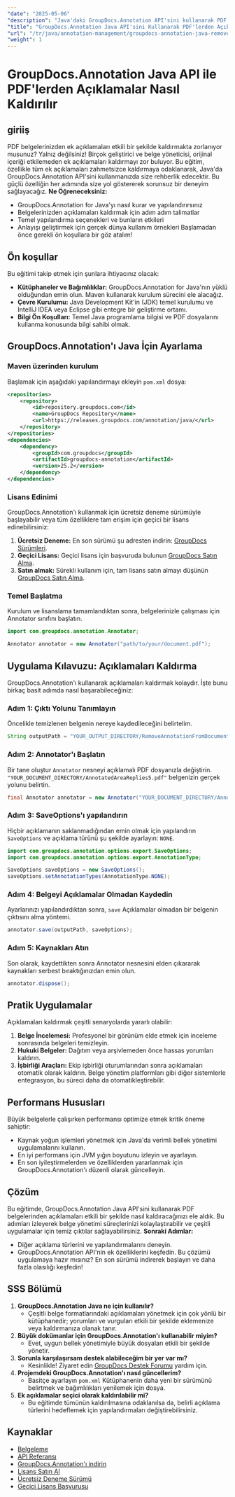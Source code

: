 ```yaml
---
"date": "2025-05-06"
"description": "Java'daki GroupDocs.Annotation API'sini kullanarak PDF belgelerinden açıklamaları sorunsuz bir şekilde nasıl kaldıracağınızı öğrenin. Verimli belge yönetimi için adım adım kılavuzumuzu izleyin."
"title": "GroupDocs.Annotation Java API'sini Kullanarak PDF'lerden Açıklamalar Nasıl Kaldırılır"
"url": "/tr/java/annotation-management/groupdocs-annotation-java-remove-pdf-annotations/"
"weight": 1
---
```


# GroupDocs.Annotation Java API ile PDF'lerden Açıklamalar Nasıl Kaldırılır
## giriiş
PDF belgelerinizden ek açıklamaları etkili bir şekilde kaldırmakta zorlanıyor musunuz? Yalnız değilsiniz! Birçok geliştirici ve belge yöneticisi, orijinal içeriği etkilemeden ek açıklamaları kaldırmayı zor buluyor. Bu eğitim, özellikle tüm ek açıklamaları zahmetsizce kaldırmaya odaklanarak, Java'da GroupDocs.Annotation API'sini kullanmanızda size rehberlik edecektir. Bu güçlü özelliğin her adımında size yol göstererek sorunsuz bir deneyim sağlayacağız.
**Ne Öğreneceksiniz:**
- GroupDocs.Annotation for Java'yı nasıl kurar ve yapılandırırsınız
- Belgelerinizden açıklamaları kaldırmak için adım adım talimatlar
- Temel yapılandırma seçenekleri ve bunların etkileri
- Anlayışı geliştirmek için gerçek dünya kullanım örnekleri
Başlamadan önce gerekli ön koşullara bir göz atalım!
## Ön koşullar
Bu eğitimi takip etmek için şunlara ihtiyacınız olacak:
- **Kütüphaneler ve Bağımlılıklar:** GroupDocs.Annotation for Java'nın yüklü olduğundan emin olun. Maven kullanarak kurulum sürecini ele alacağız.
- **Çevre Kurulumu:** Java Development Kit'in (JDK) temel kurulumu ve IntelliJ IDEA veya Eclipse gibi entegre bir geliştirme ortamı.
- **Bilgi Ön Koşulları:** Temel Java programlama bilgisi ve PDF dosyalarını kullanma konusunda bilgi sahibi olmak.
## GroupDocs.Annotation'ı Java İçin Ayarlama
### Maven üzerinden kurulum
Başlamak için aşağıdaki yapılandırmayı ekleyin `pom.xml` dosya:
```xml
<repositories>
    <repository>
        <id>repository.groupdocs.com</id>
        <name>GroupDocs Repository</name>
        <url>https://releases.groupdocs.com/annotation/java/</url>
    </repository>
</repositories>
<dependencies>
    <dependency>
        <groupId>com.groupdocs</groupId>
        <artifactId>groupdocs-annotation</artifactId>
        <version>25.2</version>
    </dependency>
</dependencies>
```
### Lisans Edinimi
GroupDocs.Annotation'ı kullanmak için ücretsiz deneme sürümüyle başlayabilir veya tüm özelliklere tam erişim için geçici bir lisans edinebilirsiniz:
1. **Ücretsiz Deneme:** En son sürümü şu adresten indirin: [GroupDocs Sürümleri](https://releases.groupdocs.com/annotation/java/).
2. **Geçici Lisans:** Geçici lisans için başvuruda bulunun [GroupDocs Satın Alma](https://purchase.groupdocs.com/temporary-license/).
3. **Satın almak:** Sürekli kullanım için, tam lisans satın almayı düşünün [GroupDocs Satın Alma](https://purchase.groupdocs.com/buy).
### Temel Başlatma
Kurulum ve lisanslama tamamlandıktan sonra, belgelerinizle çalışması için Annotator sınıfını başlatın.
```java
import com.groupdocs.annotation.Annotator;

Annotator annotator = new Annotator("path/to/your/document.pdf");
```
## Uygulama Kılavuzu: Açıklamaları Kaldırma
GroupDocs.Annotation'ı kullanarak açıklamaları kaldırmak kolaydır. İşte bunu birkaç basit adımda nasıl başarabileceğiniz:
### Adım 1: Çıktı Yolunu Tanımlayın
Öncelikle temizlenen belgenin nereye kaydedileceğini belirtelim.
```java
String outputPath = "YOUR_OUTPUT_DIRECTORY/RemoveAnnotationFromDocument.pdf"; // Yolunuzla güncelleyin
```
### Adım 2: Annotator'ı Başlatın
Bir tane oluştur `Annotator` nesneyi açıklamalı PDF dosyanızla değiştirin. `"YOUR_DOCUMENT_DIRECTORY/AnnotatedAreaReplies5.pdf"` belgenizin gerçek yolunu belirtin.
```java
final Annotator annotator = new Annotator("YOUR_DOCUMENT_DIRECTORY/AnnotatedAreaReplies5.pdf");
```
### Adım 3: SaveOptions'ı yapılandırın
Hiçbir açıklamanın saklanmadığından emin olmak için yapılandırın `SaveOptions` ve açıklama türünü şu şekilde ayarlayın: `NONE`.
```java
import com.groupdocs.annotation.options.export.SaveOptions;
import com.groupdocs.annotation.options.export.AnnotationType;

SaveOptions saveOptions = new SaveOptions();
saveOptions.setAnnotationTypes(AnnotationType.NONE);
```
### Adım 4: Belgeyi Açıklamalar Olmadan Kaydedin
Ayarlarınızı yapılandırdıktan sonra, `save` Açıklamalar olmadan bir belgenin çıktısını alma yöntemi.
```java
annotator.save(outputPath, saveOptions);
```
### Adım 5: Kaynakları Atın
Son olarak, kaydettikten sonra Annotator nesnesini elden çıkararak kaynakları serbest bıraktığınızdan emin olun.
```java
annotator.dispose();
```
## Pratik Uygulamalar
Açıklamaları kaldırmak çeşitli senaryolarda yararlı olabilir:
1. **Belge İncelemesi:** Profesyonel bir görünüm elde etmek için inceleme sonrasında belgeleri temizleyin.
2. **Hukuki Belgeler:** Dağıtım veya arşivlemeden önce hassas yorumları kaldırın.
3. **İşbirliği Araçları:** Ekip işbirliği oturumlarından sonra açıklamaları otomatik olarak kaldırın.
Belge yönetim platformları gibi diğer sistemlerle entegrasyon, bu süreci daha da otomatikleştirebilir.
## Performans Hususları
Büyük belgelerle çalışırken performansı optimize etmek kritik öneme sahiptir:
- Kaynak yoğun işlemleri yönetmek için Java'da verimli bellek yönetimi uygulamalarını kullanın.
- En iyi performans için JVM yığın boyutunu izleyin ve ayarlayın.
- En son iyileştirmelerden ve özelliklerden yararlanmak için GroupDocs.Annotation'ı düzenli olarak güncelleyin.
## Çözüm
Bu eğitimde, GroupDocs.Annotation Java API'sini kullanarak PDF belgelerinden açıklamaları etkili bir şekilde nasıl kaldıracağınızı ele aldık. Bu adımları izleyerek belge yönetimi süreçlerinizi kolaylaştırabilir ve çeşitli uygulamalar için temiz çıktılar sağlayabilirsiniz.
**Sonraki Adımlar:**
- Diğer açıklama türlerini ve yapılandırmalarını deneyin.
- GroupDocs.Annotation API'nin ek özelliklerini keşfedin.
Bu çözümü uygulamaya hazır mısınız? En son sürümü indirerek başlayın ve daha fazla olasılığı keşfedin!
## SSS Bölümü
1. **GroupDocs.Annotation Java ne için kullanılır?**
   - Çeşitli belge formatlarındaki açıklamaları yönetmek için çok yönlü bir kütüphanedir; yorumları ve vurguları etkili bir şekilde eklemenize veya kaldırmanıza olanak tanır.
2. **Büyük dokümanlar için GroupDocs.Annotation'ı kullanabilir miyim?**
   - Evet, uygun bellek yönetimiyle büyük dosyaları etkili bir şekilde yönetir.
3. **Sorunla karşılaşırsam destek alabileceğim bir yer var mı?**
   - Kesinlikle! Ziyaret edin [GroupDocs Destek Forumu](https://forum.groupdocs.com/c/annotation/) yardım için.
4. **Projemdeki GroupDocs.Annotation'ı nasıl güncellerim?**
   - Basitçe ayarlayın `pom.xml` Kütüphanenin daha yeni bir sürümünü belirtmek ve bağımlılıkları yenilemek için dosya.
5. **Ek açıklamalar seçici olarak kaldırılabilir mi?**
   - Bu eğitimde tümünün kaldırılmasına odaklanılsa da, belirli açıklama türlerini hedeflemek için yapılandırmaları değiştirebilirsiniz.
## Kaynaklar
- [Belgeleme](https://docs.groupdocs.com/annotation/java/)
- [API Referansı](https://reference.groupdocs.com/annotation/java/)
- [GroupDocs.Annotation'ı indirin](https://releases.groupdocs.com/annotation/java/)
- [Lisans Satın Al](https://purchase.groupdocs.com/buy)
- [Ücretsiz Deneme Sürümü](https://releases.groupdocs.com/annotation/java/)
- [Geçici Lisans Başvurusu](https://purchase.groupdocs.com/temporary-license/)